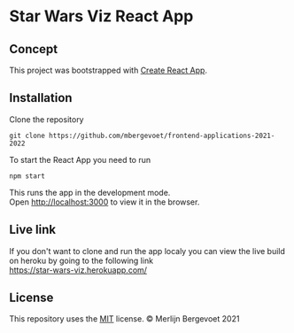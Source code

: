 # Star Wars Viz React App

## Concept

This project was bootstrapped with [Create React App](https://github.com/facebook/create-react-app).

## Installation

Clone the repository

```
git clone https://github.com/mbergevoet/frontend-applications-2021-2022
```

To start the React App you need to run

```
npm start
```

This runs the app in the development mode.\
Open [http://localhost:3000](http://localhost:3000) to view it in the browser.

## Live link

If you don't want to clone and run the app localy you can view the live build on heroku by going to the following link\
https://star-wars-viz.herokuapp.com/

## License

This repository uses the [MIT](https://github.com/mbergevoet/frontend-applications-2021-2022/blob/master/LICENSE) license. © Merlijn Bergevoet 2021
